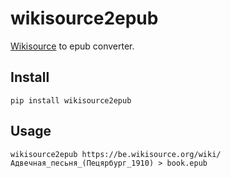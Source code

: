 # wikisource2epub

[Wikisource](https://wikisource.org) to epub converter.

## Install

    pip install wikisource2epub

## Usage

    wikisource2epub https://be.wikisource.org/wiki/Адвечная_песьня_(Пецярбург_1910) > book.epub
